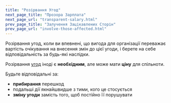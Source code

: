 ```yaml
---
title: "Розірвання Угод"
next_page_title: "Прозора Зарплата"
next_page_url: "transparent-salary.html"
prev_page_title: "Залучення Зацікавлених Сторін"
prev_page_url: "involve-those-affected.html"
---
```



<div class="card summary"><div class="card-body">Розірвання угод, коли ви впевнені, що вигода для організації переважає вартість очікування на внесення змін до цієї угоди, і берете на себе відповідальність за будь-які наслідки.
</div></div>

Розірвання <a href="glossary.html#entry-agreement" class="glossary-tooltip" data-toggle="tooltip" title="Угода: Узгоджений з інструкцією, процесом, протоколом або політикою, призначеним для керування потоком цінностей.">угод</a> іноді є **необхідним**, але може мати **ціну** для спільноти.

Будьте відповідальні за:

-   **прибирання** перешкод
-   подальші дії якнайшвидше з тими, кого це стосується
-   **зміну угоди** замість того, щоб постійно її порушувати
